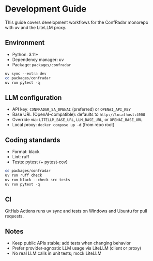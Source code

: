 # Development Guide

This guide covers development workflows for the ConfRadar monorepo with uv and the LiteLLM proxy.

## Environment

- Python: 3.11+
- Dependency manager: uv
- Package: `packages/confradar`

```powershell
uv sync --extra dev
cd packages/confradar
uv run pytest -q
```

## LLM configuration

- API key: `CONFRADAR_SA_OPENAI` (preferred) or `OPENAI_API_KEY`
- Base URL (OpenAI-compatible): defaults to `http://localhost:4000`
- Override via: `LITELLM_BASE_URL`, `LLM_BASE_URL`, or `OPENAI_BASE_URL`
- Local proxy: `docker compose up -d` (from repo root)

## Coding standards

- Format: black
- Lint: ruff
- Tests: pytest (+ pytest-cov)

```powershell
cd packages/confradar
uv run ruff check
uv run black --check src tests
uv run pytest -q
```

## CI

GitHub Actions runs uv sync and tests on Windows and Ubuntu for pull requests.

## Notes

- Keep public APIs stable; add tests when changing behavior
- Prefer provider-agnostic LLM usage via LiteLLM (client or proxy)
- No real LLM calls in unit tests; mock LiteLLM